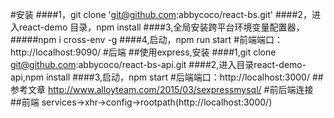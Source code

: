 #安装
####1，git clone 'git@github.com:abbycoco/react-bs.git'
####2，进入react-demo 目录，npm install
####3,全局安装跨平台环境变量配置器，
#####npm i cross-env -g
####4,启动，npm run start
#前端端口：http://localhost:9090/
#后端
##使用express,安装
####1,git clone git@github.com:abbycoco/react-bs-api.git
####2,进入目录react-demo-api,npm install
####3,启动，npm start
#后端端口：http://localhost:3000/
##参考文章
http://www.alloyteam.com/2015/03/sexpressmysql/
#前后端连接
##前端 services->xhr->config->rootpath(http://localhost:3000/)
